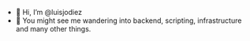 - 👋 Hi, I’m @luisjodiez
- 👀 You might see me wandering into backend, scripting, infrastructure and many other things.

<!---
luisjodiez/luisjodiez is a ✨ special ✨ repository because its `README.md` (this file) appears on your GitHub profile.
You can click the Preview link to take a look at your changes.
--->
